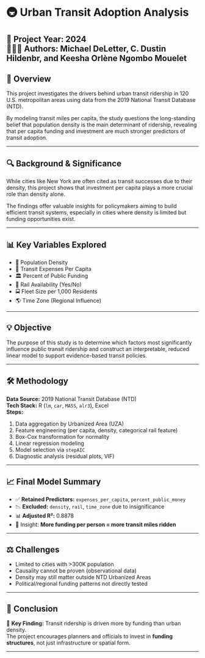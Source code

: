 # 🚇 Urban Transit Adoption Analysis

📅 **Project Year:** 2024  
👩🏽‍💻 **Authors:** Michael DeLetter, C. Dustin Hildenbr, and Keesha Orlène Ngombo Mouelet  
---

## 📌 Overview

This project investigates the drivers behind urban transit ridership in 120 U.S. metropolitan areas using data from the 2019 National Transit Database (NTD).

By modeling transit miles per capita, the study questions the long-standing belief that population density is the main determinant of ridership, revealing that per capita funding and investment are much stronger predictors of transit adoption.

---

## 🔍 Background & Significance

While cities like New York are often cited as transit successes due to their density, this project shows that investment per capita plays a more crucial role than density alone.

The findings offer valuable insights for policymakers aiming to build efficient transit systems, especially in cities where density is limited but funding opportunities exist.

---

## 📊 Key Variables Explored

- 🧍 Population Density  
- 💸 Transit Expenses Per Capita  
- 🏛️ Percent of Public Funding  
- 🚈 Rail Availability (Yes/No)  
- 🚍 Fleet Size per 1,000 Residents  
- 🌎 Time Zone (Regional Influence)

---

## 💡 Objective

The purpose of this study is to determine which factors most significantly influence public transit ridership and construct an interpretable, reduced linear model to support evidence-based transit policies.

---

## 🛠️ Methodology

**Data Source:** 2019 National Transit Database (NTD)  
**Tech Stack:** R (`lm`, `car`, `MASS`, `alr3`), Excel  
**Steps:**
1. Data aggregation by Urbanized Area (UZA)
2. Feature engineering (per capita, density, categorical rail feature)
3. Box-Cox transformation for normality
4. Linear regression modeling
5. Model selection via `stepAIC`
6. Diagnostic analysis (residual plots, VIF)

---

## 📈 Final Model Summary

- ✅ **Retained Predictors:** `expenses_per_capita`, `percent_public_money`  
- 📉 **Excluded:** `density`, `rail`, `time_zone` due to insignificance  
- 📊 **Adjusted R²:** 0.8878  
- 🔎 Insight: **More funding per person = more transit miles ridden**

---

## ⚖️ Challenges

- Limited to cities with >300K population  
- Causality cannot be proven (observational data)  
- Density may still matter outside NTD Urbanized Areas  
- Political/regional funding patterns not directly tested

---

## 🧠 Conclusion

📢 **Key Finding:** Transit ridership is driven more by funding than urban density.  
The project encourages planners and officials to invest in **funding structures**, not just infrastructure or spatial form.

---

